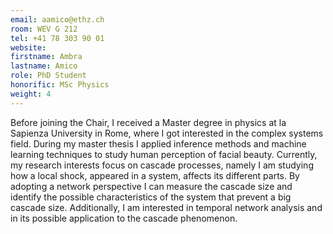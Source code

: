 ```yaml
---
email: aamico@ethz.ch
room: WEV G 212
tel: +41 78 303 90 01
website:
firstname: Ambra
lastname: Amico
role: PhD Student
honorific: MSc Physics
weight: 4
---
```


Before joining the Chair, I received a Master degree in physics at la Sapienza University in Rome, where I got interested in the complex systems field. During my master thesis I applied inference methods and machine learning techniques to study human perception of facial beauty.
Currently, my research interests focus on cascade processes, namely I am studying how a local shock, appeared in a system, affects its different parts. By adopting a network perspective I can measure the cascade size and  identify the possible characteristics of the system that prevent a big cascade size. Additionally, I am interested in temporal network analysis and in its possible application to the cascade phenomenon.
